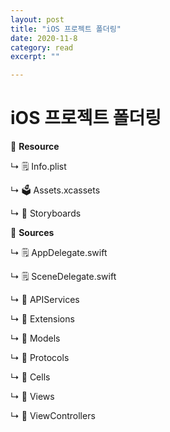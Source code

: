 ```yaml
---
layout: post
title: "iOS 프로젝트 폴더링" 
date: 2020-11-8
category: read 
excerpt: ""

---
```


# iOS 프로젝트 폴더링

📂 **Resource**

↳ 🗒 Info.plist

↳ 🗳 Assets.xcassets

↳ 📂 Storyboards

📂 **Sources**

↳ 🗒 AppDelegate.swift

↳ 🗒 SceneDelegate.swift

↳ 📂 APIServices

↳ 📂 Extensions

↳ 📂 Models

↳ 📂 Protocols

↳ 📂 Cells

↳ 📂 Views

↳ 📂 ViewControllers